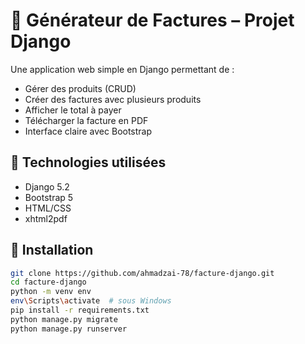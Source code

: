 # 💼 Générateur de Factures – Projet Django

Une application web simple en Django permettant de :
- Gérer des produits (CRUD)
- Créer des factures avec plusieurs produits
- Afficher le total à payer
- Télécharger la facture en PDF
- Interface claire avec Bootstrap

## 🚀 Technologies utilisées

- Django 5.2
- Bootstrap 5
- HTML/CSS
- xhtml2pdf

## 🔧 Installation

```bash
git clone https://github.com/ahmadzai-78/facture-django.git
cd facture-django
python -m venv env
env\Scripts\activate  # sous Windows
pip install -r requirements.txt
python manage.py migrate
python manage.py runserver
